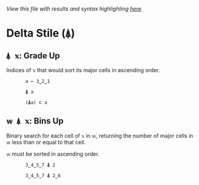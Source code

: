 *View this file with results and syntax highlighting [here](https://mlochbaum.github.io/BQN/help/gradeup_binsup.html).*

# Delta Stile (`⍋`)

## `⍋ 𝕩`: Grade Up

Indices of `𝕩` that would sort its major cells in ascending order.

           a ← 3‿2‿1

           ⍋ a

           (⍋a) ⊏ a




## `𝕨 ⍋ 𝕩`: Bins Up

Binary search for each cell of `𝕩` in `𝕨`, returning the number of major cells in `𝕨` less than or equal to that cell.

`𝕨` must be sorted in ascending order.

           3‿4‿5‿7 ⍋ 2

           3‿4‿5‿7 ⍋ 2‿6
